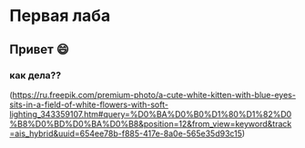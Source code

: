 # Первая лаба
## Привет :smile:
### как дела??

(https://ru.freepik.com/premium-photo/a-cute-white-kitten-with-blue-eyes-sits-in-a-field-of-white-flowers-with-soft-lighting_343359107.htm#query=%D0%BA%D0%B0%D1%80%D1%82%D0%B8%D0%BD%D0%BA%D0%B8&position=12&from_view=keyword&track=ais_hybrid&uuid=654ee78b-f885-417e-8a0e-565e35d93c15)
